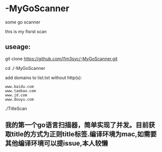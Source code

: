 # -MyGoScanner
some go scanner

this is my fisrst scan
## useage:
git clone https://github.com/l1m3syc/-MyGoScanner.git

cd ./-MyGoScanner

add domains to list.txt without http(s):
```
www.baidu.com
www.taobao.com
www.jd.com
www.douyu.com
```


./TitleScan 


## 我的第一个go语言扫描器，简单实现了并发。目前获取title的方式为正则title标签.编译环境为mac,如需要其他编译环境可以提issue,本人较懒
